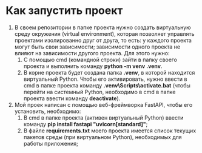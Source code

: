 # Как запустить проект
1. В своем репозитории в папке проекта нужно создать виртуальную среду окружения (virtual environment),
которая позволяет управлять проектами изолированно друг от друга, то есть: у каждого проекта могут быть свои
зависимости; зависимости одного проекта не влияют на зависимости другого проекта. Для этого нужно:
   1. С помощью cmd (командной строки) зайти в папку своего проекта и выполнить  команду **python -m venv .venv**. 
   2. В корне проекта будет создана папка **.venv**, в которой находится виртуальный Python. Чтобы его активировать,
   нужно ввести в cmd в папке проекта команду **.venv\Scripts\activate.bat** (чтобы перейти на системный Python, необходимо 
   в cmd в папке проекта ввести команду **deactivate**).
2. Мой проек написан с помощью веб-фреймворка FastAPI, чтобы его установить, необходимо:
   1. В cmd в папке проекта (активен виртуальный Python) ввести команду **pip install fastapi "uvicorn[standard]"**;
   2. В файле **requirements.txt** моего проекта имеется список текущих пакетов среды (при виртуальном Python), 
   необходимых для работы приложения;